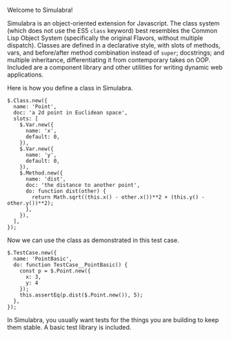 Welcome to Simulabra!

Simulabra is an object-oriented extension for Javascript. The class system (which does not use the ES5 `class` keyword) best resembles the Common Lisp Object System (specifically the original Flavors, without multiple dispatch). Classes are defined in a declarative style, with slots of methods, vars, and before/after method combination instead of `super`; docstrings; and multiple inheritance, differentiating it from contemporary takes on OOP. Included are a component library and other utilities for writing dynamic web applications.

Here is how you define a class in Simulabra.
```
$.Class.new({
  name: 'Point',
  doc: 'a 2d point in Euclidean space',
  slots: [
    $.Var.new({
      name: 'x',
      default: 0,
    }),
    $.Var.new({
      name: 'y',
      default: 0,
    }),
    $.Method.new({
      name: 'dist',
      doc: 'the distance to another point',
      do: function dist(other) {
        return Math.sqrt((this.x() - other.x())**2 + (this.y() - other.y())**2);
      },
    }),
  ],
});
```
Now we can use the class as demonstrated in this test case.
```
$.TestCase.new({
  name: 'PointBasic',
  do: function TestCase__PointBasic() {
    const p = $.Point.new({
      x: 3,
      y: 4
    });
    this.assertEq(p.dist($.Point.new()), 5);
  },
});
```
In Simulabra, you usually want tests for the things you are building to keep them stable. A basic test library is included.

